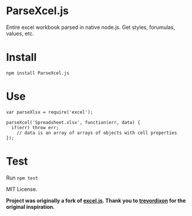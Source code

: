 ParseXcel.js
========

Entire excel workbook parsed in native node.js. Get styles, forumulas, values, etc.

Install
=======
    npm install ParseXcel.js

Use
====
    var parseXlsx = require('excel');

    parseXcel('Spreadsheet.xlsx', function(err, data) {
      if(err) throw err;
        // data is an array of arrays of objects with cell properties
    });
    
Test
=====
Run `npm test`

MIT License.

**Project was originally a fork of [excel.js](https://github.com/trevordixon/excel.js). Thank you to [trevordixon](https://github.com/trevordixon/) for the original inspiration.**